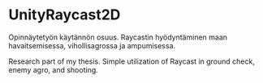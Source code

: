 # UnityRaycast2D

Opinnäytetyön käytännön osuus. Raycastin hyödyntäminen maan havaitsemisessa, vihollisagrossa ja ampumisessa.

Research part of my thesis. Simple utilization of Raycast in ground check, enemy agro, and shooting.
